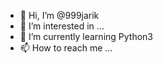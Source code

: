 - 👋 Hi, I’m @999jarik
- 👀 I’m interested in ...
- 🌱 I’m currently learning Python3
- 📫 How to reach me ...

<!---
999jarik/999jarik is a ✨ special ✨ repository because its `README.md` (this file) appears on your GitHub profile.
You can click the Preview link to take a look at your changes.
--->
